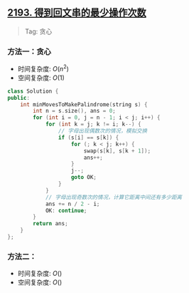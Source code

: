 ## [2193. 得到回文串的最少操作次数](https://leetcode.cn/problems/minimum-number-of-moves-to-make-palindrome/description/)

> Tag: 贪心

### 方法一：贪心
* 时间复杂度: ${O(n^2)}$
* 空间复杂度: ${O(1)}$
```cpp
class Solution {
public:
    int minMovesToMakePalindrome(string s) {
        int n = s.size(), ans = 0;
        for (int i = 0, j = n - 1; i < j; i++) {
            for (int k = j; k != i; k--) {
                // 字母出现偶数次的情况，模拟交换
                if (s[i] == s[k]) {
                    for (; k < j; k++) {
                        swap(s[k], s[k + 1]);
                        ans++;
                    }
                    j--;
                    goto OK;
                }
            }
            // 字母出现奇数次的情况，计算它距离中间还有多少距离
            ans += n / 2 - i;
            OK: continue;
        }
        return ans;
    }
};
```

### 方法二：
* 时间复杂度: ${O()}$
* 空间复杂度: ${O()}$
```cpp

```